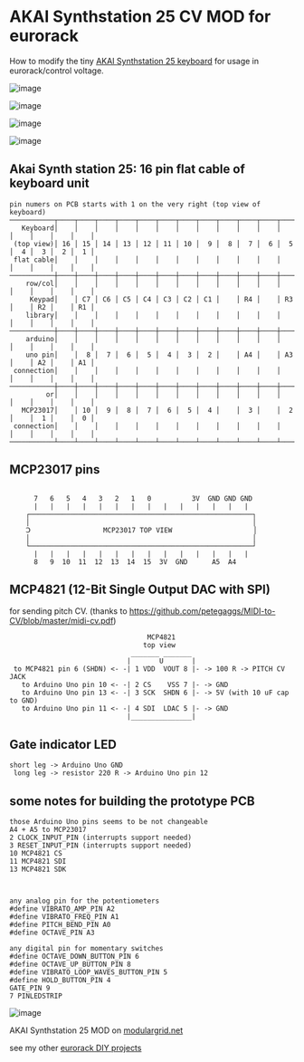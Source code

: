 # AKAI Synthstation 25 CV MOD for eurorack
How to modify the tiny [AKAI Synthstation 25 keyboard](https://www.akaipro.com/synthstation25) for usage in eurorack/control voltage.  

![image](https://user-images.githubusercontent.com/7056051/180383567-9c8c9551-1a10-482e-956b-c872a2a1e06b.png)  


![image](https://user-images.githubusercontent.com/7056051/177115348-58fd0b93-875e-407c-8ef1-f70a4646167e.png)  

![image](https://user-images.githubusercontent.com/7056051/178199092-979addfc-fe6c-423c-9a65-7714f91269df.png)  

![image](https://user-images.githubusercontent.com/7056051/178199271-bdeffb37-29a0-4015-8dd5-f643f93abbb5.png)  



## Akai Synth station 25: 16 pin flat cable of keyboard unit
```
pin numers on PCB starts with 1 on the very right (top view of keyboard)
───────────┬────┬────┬────┬────┬────┬────┬────┬────┬────┬────┬────┬────┬────┬────┬────┬────┐
   Keyboard│    │    │    │    │    │    │    │    │    │    │    │    │    │    │    │    │
 (top view)│ 16 │ 15 │ 14 │ 13 │ 12 │ 11 │ 10 │  9 │  8 │  7 │  6 │  5 │  4 │  3 │  2 │  1 │
 flat cable│    │    │    │    │    │    │    │    │    │    │    │    │    │    │    │    │
───────────┼────┼────┼────┼────┼────┼────┼────┼────┼────┼────┼────┼────┼────┼────┼────┼────┤
    row/col│    │    │    │    │    │    │    │    │    │    │    │    │    │    │    │    │
     Keypad│    │ C7 │ C6 │ C5 │ C4 │ C3 │ C2 │ C1 │    │ R4 │    │ R3 │    │ R2 │    │ R1 │
    library│    │    │    │    │    │    │    │    │    │    │    │    │    │    │    │    │
───────────┼────┼────┼────┼────┼────┼────┼────┼────┼────┼────┼────┼────┼────┼────┼────┼────┤
    arduino│    │    │    │    │    │    │    │    │    │    │    │    │    │    │    │    │
    uno pin│    │  8 │  7 │  6 │  5 │  4 │  3 │  2 │    │ A4 │    │ A3 │    │ A2 │    │ A1 │
 connection│    │    │    │    │    │    │    │    │    │    │    │    │    │    │    │    │
───────────┼────┼────┼────┼────┼────┼────┼────┼────┼────┼────┼────┼────┼────┼────┼────┼────┤
         or│    │    │    │    │    │    │    │    │    │    │    │    │    │    │    │    │
   MCP23017│    │ 10 │  9 │  8 │  7 │  6 │  5 │  4 │    │  3 │    │  2 │    │  1 │    │  0 │
 connection│    │    │    │    │    │    │    │    │    │    │    │    │    │    │    │    │
───────────┴────┴────┴────┴────┴────┴────┴────┴────┴────┴────┴────┴────┴────┴────┴────┴────┘
```

## MCP23017 pins
```

      7   6   5   4   3   2   1   0          3V  GND GND GND
      |   |   |   |   |   |   |   |   |   |   |   |   |   |
    ┌───────────────────────────────────────────────────────┐
    │                                                       │
    Ↄ                  MCP23017 TOP VIEW                    │
    │                                                       │
    └───────────────────────────────────────────────────────┘
      |   |   |   |   |   |   |   |   |   |   |   |   |   |
      8   9  10  11  12  13  14  15  3V  GND      A5  A4

```

## MCP4821 (12-Bit Single Output DAC with SPI)
for sending pitch CV. (thanks to https://github.com/petegaggs/MIDI-to-CV/blob/master/midi-cv.pdf)
```
                                  MCP4821
                                 top view
                              _______ _______
                             |       U       |
 to MCP4821 pin 6 (SHDN) <- -| 1 VDD  VOUT 8 |- -> 100 R -> PITCH CV JACK
   to Arduino Uno pin 10 <- -| 2 CS    VSS 7 |- -> GND
   to Arduino Uno pin 13 <- -| 3 SCK  SHDN 6 |- -> 5V (with 10 uF cap to GND)
   to Arduino Uno pin 11 <- -| 4 SDI  LDAC 5 |- -> GND
                             |_______________|

```
## Gate indicator LED
```
short leg -> Arduino Uno GND
 long leg -> resistor 220 R -> Arduino Uno pin 12
```

## some notes for building the prototype PCB
```
those Arduino Uno pins seems to be not changeable
A4 + A5 to MCP23017
2 CLOCK_INPUT_PIN (interrupts support needed)
3 RESET_INPUT_PIN (interrupts support needed)
10 MCP4821 CS
11 MCP4821 SDI
13 MCP4821 SDK



any analog pin for the potentiometers
#define VIBRATO_AMP_PIN A2
#define VIBRATO_FREQ_PIN A1
#define PITCH_BEND_PIN A0
#define OCTAVE_PIN A3

any digital pin for momentary switches 
#define OCTAVE_DOWN_BUTTON_PIN 6
#define OCTAVE_UP_BUTTON_PIN 8
#define VIBRATO_LOOP_WAVES_BUTTON_PIN 5
#define HOLD_BUTTON_PIN 4
GATE_PIN 9
7 PINLEDSTRIP 
```
![image](https://user-images.githubusercontent.com/7056051/179704122-c7d96fc0-7010-42dd-930d-c13bb240c36e.png)

AKAI Synthstation 25 MOD on [modulargrid.net](https://www.modulargrid.net/e/other-unknown-akai-synth-station-25-mod)  

see my other [eurorack DIY projects](https://github.com/othmar52/eurorack)  

